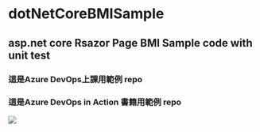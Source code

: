 # dotNetCoreBMISample

## asp.net core  Rsazor Page BMI Sample code with unit test 

### 這是Azure DevOps上課用範例 repo
### 這是Azure DevOps in Action 書籍用範例 repo

<img src='https://i.imgur.com/stw1vPF.png' />
